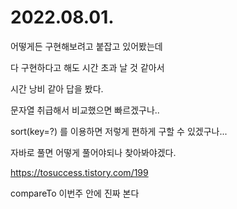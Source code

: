 # 2022.08.01.

어떻게든 구현해보려고 붙잡고 있어봤는데

다 구현하다고 해도 시간 초과 날 것 같아서

시간 낭비 같아 답을 봤다.

문자열 취급해서 비교했으면 빠르겠구나..

sort(key=?) 를 이용하면 저렇게 편하게 구할 수 있겠구나...

자바로 풀면 어떻게 풀어야되나 찾아봐야겠다.

https://tosuccess.tistory.com/199

compareTo 이번주 안에 진짜 본다
